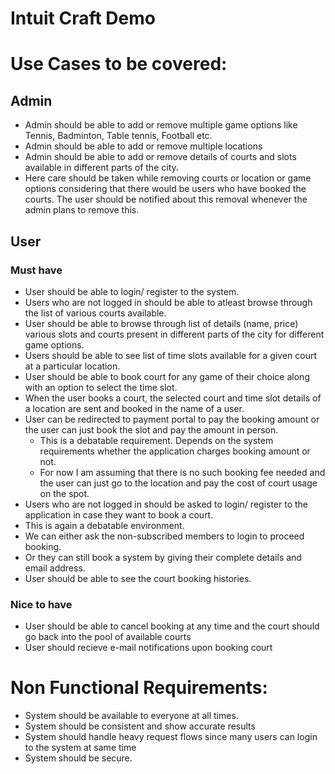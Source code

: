 # Intuit Craft Demo

# Use Cases to be covered:
## Admin
- Admin should be able to add or remove multiple game options like Tennis, Badminton, Table tennis, Football etc.
- Admin should be able to add or remove multiple locations
- Admin should be able to add or remove details of courts and slots available in different parts of the city.
- Here care should be taken while removing courts or location or game options considering that there would be users who have booked the courts. The user should be notified about this removal whenever the admin plans to remove this.

## User
### Must have
- User should be able to login/ register to the system.
- Users who are not logged in should be able to atleast browse through the list of various courts available.
- User should be able to browse through list of details (name, price) various slots and courts present in different parts of the city for different game options.
- Users should be able to see list of time slots available for a given court at a particular location.
- User should be able to book court for any game of their choice along with an option to select the time slot.
- When the user books a court, the selected court and time slot details of a location are sent and booked in the name of a user. 
- User can be redirected to payment portal to pay the booking amount or the user can just book the slot and pay the amount in person. 
  - This is a debatable requirement. Depends on the system requirements whether the application charges booking amount or not.
  - For now I am assuming that there is no such booking fee needed and the user can just go to the location and pay the cost of court usage on the spot.
-  Users who are not logged in should be asked to login/ register to the application in case they want to book a court. 
  - This is again a debatable environment. 
  - We can either ask the non-subscribed members to login to proceed booking.
  - Or they can still book a system by giving their complete details and email address.
- User should be able to see the court booking histories.

### Nice to have
- User should be able to cancel booking at any time and the court should go back into the pool of available courts
- User should recieve e-mail notifications upon booking court

# Non Functional Requirements:
- System should be available to everyone at all times.
- System should be consistent and show accurate results
- System should handle heavy request flows since many users can login to the system at same time
- System should be secure.
